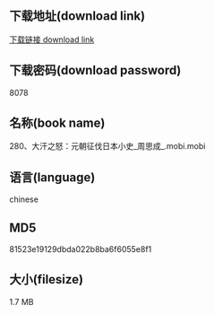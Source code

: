 ## 下载地址(download link)
[下载链接 download link](https://voluble-croquembouche-d321dc.netlify.app/?s=280%E3%80%81%E5%A4%A7%E6%B1%97%E4%B9%8B%E6%80%92%EF%BC%9A%E5%85%83%E6%9C%9D%E5%BE%81%E4%BC%90%E6%97%A5%E6%9C%AC%E5%B0%8F%E5%8F%B2_%E5%91%A8%E6%80%9D%E6%88%90_.mobi)

## 下载密码(download password)
8078

## 名称(book name)
280、大汗之怒：元朝征伐日本小史_周思成_.mobi.mobi

## 语言(language)
chinese

## MD5
81523e19129dbda022b8ba6f6055e8f1

## 大小(filesize)
1.7 MB
